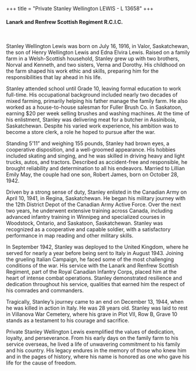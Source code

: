 +++
title = "Private Stanley Wellington LEWIS - L 13658"
+++

#### Lanark and Renfrew Scottish Regiment R.C.I.C.
<br>


Stanley Wellington Lewis was born on July 16, 1916, in Valor, Saskatchewan, the son of Henry Wellington Lewis and Edna Elvira Lewis. Raised on a family farm in a Welsh-Scottish household, Stanley grew up with two brothers, Norval and Kenneth, and two sisters, Verna and Dorothy. His childhood on the farm shaped his work ethic and skills, preparing him for the responsibilities that lay ahead in his life.

Stanley attended school until Grade 10, leaving formal education to work full-time. His occupational background included nearly two decades of mixed farming, primarily helping his father manage the family farm. 
He also worked as a house-to-house salesman for Fuller Brush Co. in Saskatoon, earning $20 per week selling brushes and washing machines. At the time of his enlistment, Stanley was delivering meat for a butcher in Assiniboia, Saskatchewan. Despite his varied work experience, his ambition was to become a store clerk, a role he hoped to pursue after the war.

Standing 5’11” and weighing 155 pounds, Stanley had brown eyes, a cooperative disposition, and a well-groomed appearance. His hobbies included skating and singing, and he was skilled in driving heavy and light trucks, autos, and tractors. Described as accident-free and responsible, he brought reliability and determination to all his endeavors. 
Married to Lillian Emily May, the couple had one son, Robert James, born on October 28, 1942.

Driven by a strong sense of duty, Stanley enlisted in the Canadian Army on April 10, 1941, in Regina, Saskatchewan. He began his military journey with the 12th District Depot of the Canadian Army Active Force. Over the next two years, he underwent extensive training across Canada, including advanced infantry training in Winnipeg and specialized courses in Woodstock, Ontario, and Saskatoon, Saskatchewan. Stanley was recognized as a cooperative and capable soldier, with a satisfactory performance in map reading and other military skills.

In September 1942, Stanley was deployed to the United Kingdom, where he served for nearly a year before being sent to Italy in August 1943. Joining the grueling Italian Campaign, he faced some of the most challenging conditions of the war. His service with the Lanark and Renfrew Scottish Regiment, part of the Royal Canadian Infantry Corps, placed him at the heart of intense combat operations. Stanley demonstrated resilience and dedication throughout his service, qualities that earned him the respect of his comrades and commanders.

Tragically, Stanley’s journey came to an end on December 13, 1944, when he was killed in action in Italy. He was 28 years old. 
Stanley was laid to rest in Villanova War Cemetery, where his grave in Plot VII, Row B, Grave 10 stands as a testament to his courage and sacrifice.

Private Stanley Wellington Lewis exemplified the values of dedication, loyalty, and perseverance. From his early days on the family farm to his service overseas, he lived a life of unwavering commitment to his family and his country. 
His legacy endures in the memory of those who knew him and in the pages of history, where his name is honored as one who gave his life for the cause of freedom.
